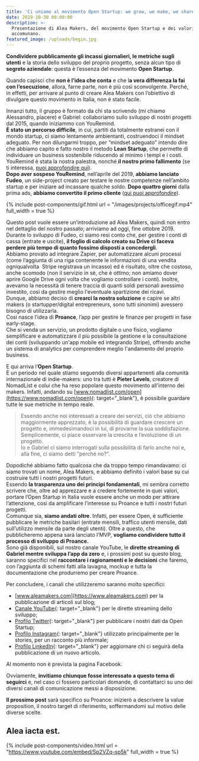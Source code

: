 ```yaml
---
title: 'Ci uniamo al movimento Open Startup: we grow, we make, we share'
date: 2019-10-30 00:00:00
description: >-
  Presentazione di Alea Makers, del movimento Open Startup e dei valori che ci
  accomunano.
featured_image: /uploads/begin.jpg
---
```


**Condividere pubblicamente gli incassi giornalieri, le metriche sugli utenti**&nbsp;e la storia dello sviluppo del proprio progetto, senza alcun tipo di **segreto aziendale**\: questa &egrave; l’essenza del movimento **Open Startup**.

Quando capisci che **non &egrave; l’idea che conta** e che l**a vera differenza la fai con l’esecuzione**, allora, farne parte, non &egrave; pi&ugrave; cos&igrave; sconvolgente. Perch&eacute;, in effetti, per arrivare al punto di creare Alea Makers con l’obiettivo di divulgare questo movimento in Italia, non &egrave; stato facile.&nbsp;

Innanzi tutto, il gruppo &egrave; formato da chi sta scrivendo (mi chiamo Alessandro, piacere) e Gabriel: collaboriamo sullo sviluppo di nostri progetti dal 2015, quando iniziammo con YouRemind.<br>**&Egrave; stato un percorso difficile**, in cui, partiti da totalmente estranei con il mondo startup, ci siamo lentamente ambientanti, costruendoci il mindset adeguato. Per non dilungarmi troppo, per “mindset adeguato” intendo dire che abbiamo capito e fatto nostro il metodo **Lean Startup**, che permette di individuare un business sostenibile riducendo al minimo i tempi e i costi.&nbsp;<br>YouRemind &egrave; stata la nostra palestra, nonch&eacute; **il nostro primo fallimento** (se ti interessa,&nbsp;[puoi approfondire qui](/project/youremind)).<br>**Dopo aver sospeso YouRemind**, nell’aprile del 2019, **abbiamo lanciato Fudeo**, un side-project creato per testare le nostre competenze nell’ambito startup e per iniziare ad incassare qualche soldo. **Dopo quattro giorni** dalla prima ads, **abbiamo convertito il primo cliente** ([qui puoi approfondire](/project/fudeo)).&nbsp;

{% include post-components/gif.html url = "/images/projects/officegif.mp4" full_width = true %}&nbsp;

Questo post vuole essere un’introduzione ad Alea Makers, quindi non entro nel dettaglio del nostro passato; arriviamo ad oggi, fine ottobre 2019.<br>Durante lo sviluppo di Fudeo, ci siamo resi conto che, per gestire i conti di cassa (entrate e uscite), **il foglio di calcolo creato su Drive ci faceva perdere pi&ugrave; tempo di quanto fossimo disposti a concedergli**.<br>Abbiamo provato ad integrare Zapier, per automatizzare alcuni processi (come l’aggiunta di una riga contenente le informazioni di una vendita ogniqualvolta &nbsp;Stripe registrava un incasso) ed &egrave; risultato, oltre che costoso, anche scomodo (non il servizio in s&eacute;, che &egrave; ottimo; non amiamo dover aprire Google Drive ogni volta che vogliamo controllare i conti). Inoltre, avevamo la necessit&agrave; di tenere traccia di quanti soldi personali avessimo investito, cos&igrave; da gestire meglio l'eventuale spartizione dei ricavi.<br>Dunque, abbiamo deciso di **crearci la nostra soluzione** e capire se altri makers (o startupper/digital entrepreneurs, sono tutti sinonimi) avessero bisogno di utilizzarla.<br>Cos&igrave; nasce l’idea di **Proance**, l’app per gestire le finanze per progetti in fase early-stage.&nbsp;<br>Che si venda un servizio, un prodotto digitale o uno fisico, vogliamo semplificare e automatizzare il pi&ugrave; possibile la gestione e la consultazione dei conti (sviluppando un'app mobile ed integrando Stripe), offrendo anche un sistema di analytics per comprendere meglio l'andamento del proprio business.

E qui arriva l’**Open Startup**.<br>&Egrave; un periodo nel quale stiamo seguendo diversi appartenenti alla comunit&agrave; internazionale di indie-makers: uno tra tutti &egrave; **Pieter Levels**, creatore di NomadList e colui che ha reso popolare questo movimento all’interno dei makers. Infatti, andando su [www.nomadlist.com/open](https://www.nomadlist.com/open){: target="_blank"}, &egrave; possibile guardare tutte le sue metriche in tempo reale.

> Essendo anche noi interessati a creare dei servizi, ci&ograve; che abbiamo maggiormente apprezzato, &egrave; la possibilit&agrave; di guardare crescere un progetto e, immedesimandoci in lui, di provarne la sua soddisfazione. Semplicemente, ci piace osservare la crescita e l’evoluzione di un progetto.<br>Io e Gabriel ci siamo interrogati sulla possibilit&agrave; di farlo anche noi e, alla fine, ci siamo detti “perch&eacute; no?”.

Dopodich&eacute; abbiamo fatto qualcosa che da troppo tempo rimandavamo: ci siamo trovati un nome, Alea Makers, e abbiamo definito i valori base su cui costruire tutti i nostri progetti futuri.<br>Essendo **la trasparenza uno dei princ&igrave;pi fondamentali**, mi sembra corretto scrivere che, oltre ad apprezzare e a credere fortemente in quei valori, portare l’Open Startup in Italia vuole essere anche un modo per attirare l’attenzione, cos&igrave; da amplificare l’interesse su Proance e tutti i nostri futuri progetti.<br>Comunque sia, **siamo andati oltre**. Infatti, per essere Open, &egrave; sufficiente pubblicare le metriche basilari (entrate mensili, traffico utenti mensile, dati sull’utilizzo mensile da parte degli utenti). Oltre a questo, che pubblicheremo appena sar&agrave; lanciato l’MVP, **vogliamo condividere tutto il processo di sviluppo** **di Proance.**<br>Sono gi&agrave; disponibili, sul nostro canale YouTube, le **dirette streaming** **di Gabriel mentre sviluppa l’app da zero** e, i prossimi post su questo blog, saranno specifici nel **raccontare i ragionamenti e le decisioni** che faremo, con l’aggiunta di schemi fatti alla lavagna, mockup e tutta la documentazione che produrremo per creare Proance.

Per concludere, i canali che utilizzeremo saranno molto specifici:

* [www.aleamakers.com](https://www.aleamakers.com) per la pubblicazione di articoli sul blog;
* [Canale YouTube](https://www.youtube.com/channel/UC7BUiOq_5c8tfCUDfyhephA){: target="_blank"} per le dirette streaming dello sviluppo;
* [Profilo Twitter](https://twitter.com/AleaMakers){: target="_blank"} per pubblicare i nostri dati da Open Startup;
* [Profilo Instagram](https://www.instagram.com/aleamakers){: target="_blank"} utilizzato principalmente per le stories, per un racconto pi&ugrave; informale;
* [Profilo LinkedIn](https://www.linkedin.com/company/aleamakers){: target="_blank"} per aggiornare chi ci seguir&agrave; della pubblicazione di un nuovo articolo.

Al momento non &egrave; prevista la pagina Facebook.

Ovviamente, **invitiamo chiunque fosse interessato a questo tema di seguirci** e, nel caso ci fossero particolari domande, di contattarci su uno dei diversi canali di comunicazione messi a disposizione.

**Il prossimo post** sar&agrave; specifico su Proance: inizier&ograve; a descrivere la value proposition, il nostro target di riferimento, soffermandomi sul motivo delle diverse scelte.

## **Alea iacta est.**

{% include post-components/video.html url = "https://www.youtube.com/embed/Sp2VZq-sp5k" full_width = true %}

&nbsp;